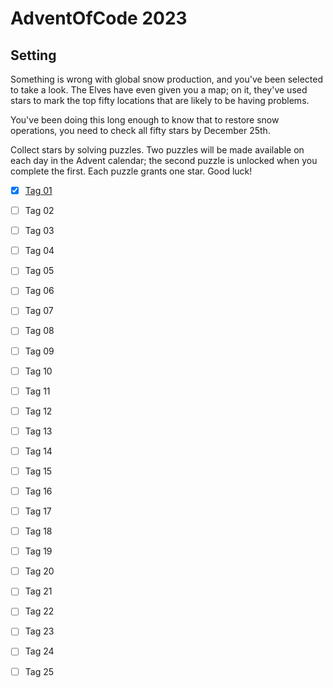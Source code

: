 # AdventOfCode 2023

## Setting

Something is wrong with global snow production, and you've been selected to take a look. The Elves have even given you a map; on it, they've used stars to mark the top fifty locations that are likely to be having problems.

You've been doing this long enough to know that to restore snow operations, you need to check all fifty stars by December 25th.

Collect stars by solving puzzles. Two puzzles will be made available on each day in the Advent calendar; the second puzzle is unlocked when you complete the first. Each puzzle grants one star. Good luck!

- [x] [Tag 01](day1/task.md)
- [ ] Tag 02
- [ ] Tag 03
- [ ] Tag 04
- [ ] Tag 05
- [ ] Tag 06
- [ ] Tag 07
- [ ] Tag 08
- [ ] Tag 09
- [ ] Tag 10
- [ ] Tag 11
- [ ] Tag 12

- [ ] Tag 13
- [ ] Tag 14
- [ ] Tag 15
- [ ] Tag 16
- [ ] Tag 17
- [ ] Tag 18
- [ ] Tag 19
- [ ] Tag 20
- [ ] Tag 21
- [ ] Tag 22
- [ ] Tag 23
- [ ] Tag 24
- [ ] Tag 25
